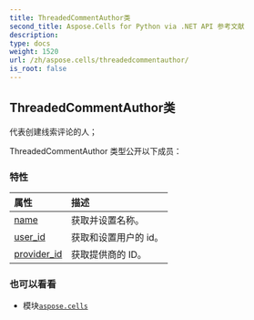 ```yaml
---
title: ThreadedCommentAuthor类
second_title: Aspose.Cells for Python via .NET API 参考文献
description:
type: docs
weight: 1520
url: /zh/aspose.cells/threadedcommentauthor/
is_root: false
---
```

## ThreadedCommentAuthor类
代表创建线索评论的人；



ThreadedCommentAuthor 类型公开以下成员：

### 特性
|属性|描述|
| :- | :- |
| [name](/cells/python-net/zh/aspose.cells/threadedcommentauthor/name) |获取并设置名称。|
| [user_id](/cells/python-net/zh/aspose.cells/threadedcommentauthor/user_id) |获取和设置用户的 id。|
| [provider_id](/cells/python-net/zh/aspose.cells/threadedcommentauthor/provider_id) |获取提供商的 ID。|



### 也可以看看
* 模块[`aspose.cells`](..)
